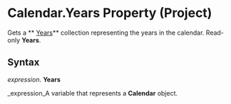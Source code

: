 
# Calendar.Years Property (Project)

Gets a  ** [Years](3aa139cf-2fc2-7039-5659-8e2d833b5a4f.md)** collection representing the years in the calendar. Read-only **Years**.


## Syntax

 _expression_. **Years**

 _expression_A variable that represents a  **Calendar** object.

